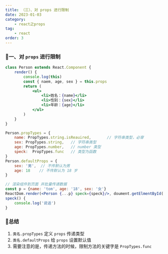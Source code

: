 ```yaml
---
title: （三）、对 props 进行限制
date: 2023-01-03
category:
    - react之props
tag: 
    - react
order: 3
---
```


### 🐷一、对 `props` 进行限制
```jsx
class Person extends React.Component {
    render() {
        console.log(this)
        const { naem, age, sex } = this.props
        return (
            <ul>
                <li>姓名：{name}</li>
                <li>性别：{sex}</li>
                <li>年龄：{age}</li>
            </ul>
        )
    }
}

Person.propTypes = {
    name: PropTypes.string.isReauired,       // 字符串类型，必穿
    sex: PropTypes.string,   // 字符串类型
    age: PropTypes.number,   // number 类型
    speck:  PropTypes.func   // 类型为函数
}
Person.defaultProps = {
    sex: '男',  // 不传默认为男
    age: 18    // 不传默认为 18 岁
}

// 渲染组件到页面 并批量传递数据
const p = {name: 'tom', age: '18', sex: '女'}
ReactDom.render(<Person {...p} speck={speck}/>, doument.getElmentById('test'))
speck() {
    console.log('说话')
}
```


### 🐣总结
1. `类名.propTypes` 定义 `props` 传递类型
2. `类名.defaultProps` 给 `props` 设置默认值
3. 需要注意的是，传递方法的时候，限制方法的关键字是 `PropTypes.func`